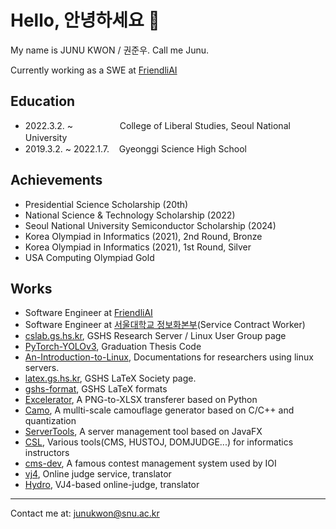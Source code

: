 # Hello, 안녕하세요 👋

My name is JUNU KWON / 권준우. Call me Junu.

Currently working as a SWE at [FriendliAI](https://friendli.ai/)


Education
---
* 2022.3.2. ~ &#160;&#160;&#160;&#160;&#160;&#160;&#160;&#160;&#160;&#160;&#160;&#160;&#160;&#160;&#160;&#160;&#160;&#160;College of Liberal Studies, Seoul National University　　　　　
* 2019.3.2. ~ 2022.1.7.&#160;&#160;&#160;&#160;Gyeonggi Science High School

Achievements
---
* Presidential Science Scholarship (20th)
* National Science & Technology Scholarship (2022)
* Seoul National University Semiconductor Scholarship (2024)
* Korea Olympiad in Informatics (2021), 2nd Round, Bronze
* Korea Olympiad in Informatics (2021), 1st Round, Silver
* USA Computing Olympiad Gold

Works
---
* Software Engineer at [FriendliAI](https://friendli.ai/)
* Software Engineer at [서울대학교 정보화본부](https://ist.snu.ac.kr/)(Service Contract Worker)
* [cslab.gs.hs.kr](https://github.com/gshslinuxintro/cslab.gs.hs.kr), GSHS Research Server / Linux User Group page
* [PyTorch-YOLOv3](https://github.com/junukwon7/PyTorch-YOLOv3), Graduation Thesis Code
* [An-Introduction-to-Linux](https://github.com/gshslinuxintro/An-Introduction-to-Linux), Documentations for researchers using linux servers.
* [latex.gs.hs.kr](https://github.com/gshslatexintro/latex.gs.hs.kr), GSHS LaTeX Society page.
* [gshs-format](https://github.com/gshslatexintro/gshs-format), GSHS LaTeX formats
* [Excelerator](https://github.com/junukwon7/Excelerator), A PNG-to-XLSX transferer based on Python
* [Camo](https://github.com/junukwon7/Camo), A mullti-scale camouflage generator based on C/C++ and quantization
* [ServerTools](https://github.com/junukwon7/ServerTools), A server management tool based on JavaFX
* [CSL](https://github.com/melongist/CSL), Various tools(CMS, HUSTOJ, DOMJUDGE...) for informatics instructors
* [cms-dev](https://github.com/junukwon7/cms), A famous contest management system used by IOI
* [vj4](https://github.com/vijos/vj4), Online judge service, translator
* [Hydro](https://github.com/hydro-dev/Hydro), VJ4-based online-judge, translator

---

Contact me at: [junukwon@snu.ac.kr](mailto:junukwon@snu.ac.kr)


